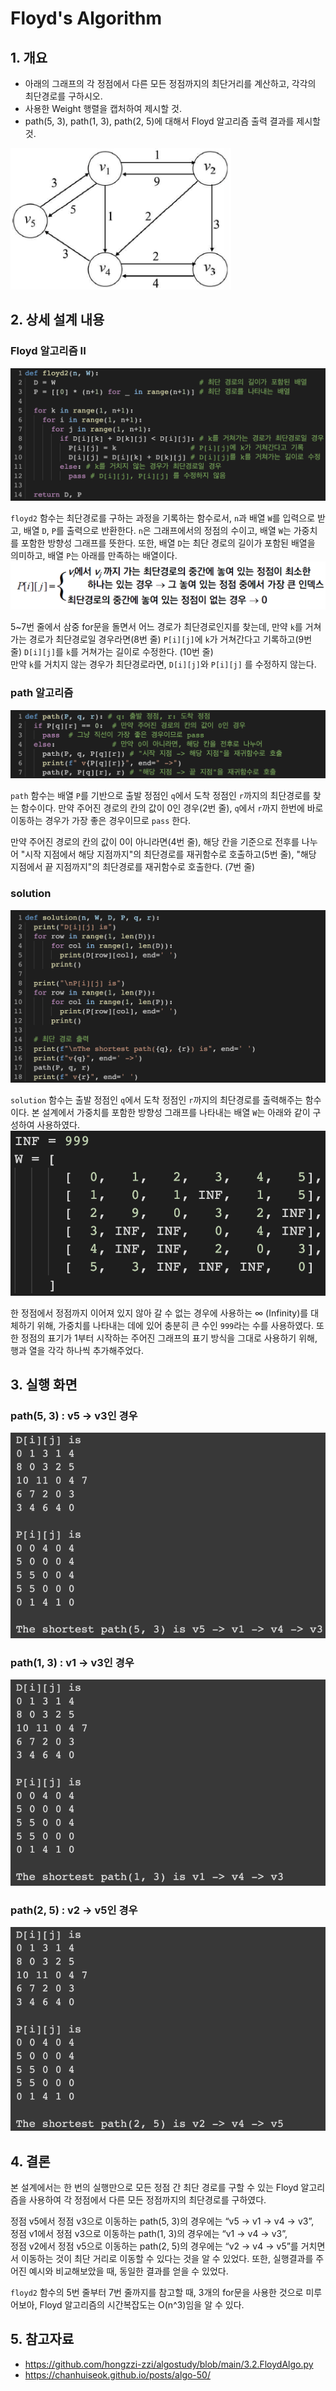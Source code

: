 # Floyd's Algorithm

## 1. 개요

- 아래의 그래프의 각 정점에서 다른 모든 정점까지의 최단거리를 계산하고, 각각의 최단경로를 구하시오.
- 사용한 Weight 행렬을 캡처하여 제시할 것.
- path(5, 3), path(1, 3), path(2, 5)에 대해서 Floyd 알고리즘 출력 결과를 제시할 것.

![](img/graph.png)

## 2. 상세 설계 내용

### Floyd 알고리즘 II

![](img/floyd2.png)

`floyd2` 함수는 최단경로를 구하는 과정을 기록하는 함수로서, `n`과 배열 `W`를 입력으로 받고, 배열 `D`, `P`를 출력으로 반환한다. `n`은 그래프에서의 정점의 수이고, 배열 `W`는 가중치를 포함한 방향성 그래프를 뜻한다. 또한, 배열 `D`는 최단 경로의 길이가 포함된 배열을 의미하고, 배열 `P`는 아래를 만족하는 배열이다.<br>
![](img/P.png)

5~7번 줄에서 삼중 for문을 돌면서 어느 경로가 최단경로인지를 찾는데, 만약 `k`를 거쳐가는 경로가 최단경로일 경우라면(8번 줄) `P[i][j]`에 `k`가 거쳐간다고 기록하고(9번 줄) `D[i][j]`를 `k`를 거쳐가는 길이로 수정한다. (10번 줄) <br>
만약 `k`를 거치지 않는 경우가 최단경로라면, `D[i][j]`와 `P[i][j]` 를 수정하지 않는다.

### path 알고리즘

![](img/path.png)

`path` 함수는 배열 `P`를 기반으로 출발 정점인 `q`에서 도착 정점인 `r`까지의 최단경로를 찾는 함수이다. 만약 주어진 경로의 칸의 값이 0인 경우(2번 줄), `q`에서 `r`까지 한번에 바로 이동하는 경우가 가장 좋은 경우이므로 `pass` 한다.

만약 주어진 경로의 칸의 값이 0이 아니라면(4번 줄), 해당 칸을 기준으로 전후를 나누어 "시작 지점에서 해당 지점까지"의 최단경로를 재귀함수로 호출하고(5번 줄), "해당 지점에서 끝 지점까지"의 최단경로를 재귀함수로 호출한다. (7번 줄)

### solution

![](img/solution.png)

`solution` 함수는 출발 정점인 `q`에서 도착 정점인 `r`까지의 최단경로를 출력해주는 함수이다. 본 설계에서 가중치를 포함한 방향성 그래프를 나타내는 배열 `W`는 아래와 같이 구성하여 사용하였다.<br>
![](img/weight.png)

한 정점에서 정점까지 이어져 있지 않아 갈 수 없는 경우에 사용하는 ∞ (Infinity)를 대체하기 위해, 가중치를 나타내는 데에 있어 충분히 큰 수인 `999`라는 수를 사용하였다. 또한 정점의 표기가 1부터 시작하는 주어진 그래프의 표기 방식을 그대로 사용하기 위해, 행과 열을 각각 하나씩 추가해주었다.

## 3. 실행 화면

### path(5, 3) : v5 -> v3인 경우

![](img/5%2C3.png)

### path(1, 3) : v1 -> v3인 경우

![](img/1%2C3.png)

### path(2, 5) : v2 -> v5인 경우

![](img/2%2C5.png)

## 4. 결론

본 설계에서는 한 번의 실행만으로 모든 정점 간 최단 경로를 구할 수 있는 Floyd 알고리즘을 사용하여 각 정점에서 다른 모든 정점까지의 최단경로를 구하였다.

정점 v5에서 정점 v3으로 이동하는 path(5, 3)의 경우에는 “v5 -> v1 -> v4 -> v3”, <br>
정점 v1에서 정점 v3으로 이동하는 path(1, 3)의 경우에는 “v1 -> v4 -> v3”, <br>
정점 v2에서 정점 v5으로 이동하는 path(2, 5)의 경우에는 “v2 -> v4 -> v5”를 거치면서 이동하는 것이 최단 거리로 이동할 수 있다는 것을 알 수 있었다. 또한, 실행결과를 주어진 예시와 비교해보았을 때, 동일한 결과를 얻을 수 있었다.

`floyd2` 함수의 5번 줄부터 7번 줄까지를 참고할 때, 3개의 for문을 사용한 것으로 미루어보아, Floyd 알고리즘의 시간복잡도는 O(n^3)임을 알 수 있다.

## 5. 참고자료

- https://github.com/hongzzi-zzi/algostudy/blob/main/3.2.FloydAlgo.py
- https://chanhuiseok.github.io/posts/algo-50/

